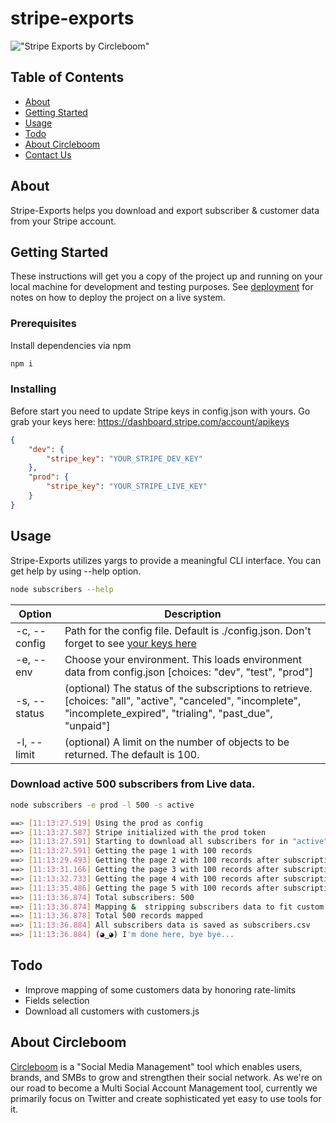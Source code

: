 # stripe-exports

!["Stripe Exports by Circleboom"](https://repository-images.githubusercontent.com/234569929/61297680-3922-11ea-84ce-edb40f8d768d)

## Table of Contents

- [About](#about)
- [Getting Started](#getting_started)
- [Usage](#usage)
- [Todo](#todo)
- [About Circleboom](#circleboom)
- [Contact Us](https://circleboom.com/contact-us)

## About<a name = "about"></a>

Stripe-Exports helps you download and export subscriber &amp; customer data from your Stripe account.

## Getting Started <a name = "getting_started"></a>

These instructions will get you a copy of the project up and running on your local machine for development and testing purposes. See [deployment](#deployment) for notes on how to deploy the project on a live system.

### Prerequisites

Install dependencies via npm

```bash
npm i
```

### Installing

Before start you need to update Stripe keys in config.json with yours. Go grab your keys here: https://dashboard.stripe.com/account/apikeys

```json
{
    "dev": {
        "stripe_key": "YOUR_STRIPE_DEV_KEY"
    },
    "prod": {
        "stripe_key": "YOUR_STRIPE_LIVE_KEY"
    }
}
```

## Usage <a name = "usage"></a>

Stripe-Exports utilizes yargs to provide a meaningful CLI interface. You can get help by using --help option.

```bash
node subscribers --help
```

| Option | Description |
| ------ | ----------- |
|-c, --config | Path for the config file. Default is ./config.json. Don't forget to see [your keys here](https://dashboard.stripe.com/account/apikeys)|
|-e, --env|Choose your environment. This loads environment data from config.json [choices: "dev", "test", "prod"]|
|-s, --status|  (optional) The status of the subscriptions to retrieve. [choices: "all", "active", "canceled", "incomplete", "incomplete_expired", "trialing", "past_due", "unpaid"]|
|-l, --limit|(optional) A limit on the number of objects to be returned. The default is 100.|

### Download active 500 subscribers from Live data. ###
```bash
node subscribers -e prod -l 500 -s active

==> [11:13:27.519] Using the prod as config
==> [11:13:27.587] Stripe initialized with the prod token
==> [11:13:27.591] Starting to download all subscribers for in "active" statuses
==> [11:13:27.591] Getting the page 1 with 100 records 
==> [11:13:29.493] Getting the page 2 with 100 records after subscription: sub_Gabcdefghijklm
==> [11:13:31.166] Getting the page 3 with 100 records after subscription: sub_Gabcdefghijkln
==> [11:13:32.733] Getting the page 4 with 100 records after subscription: sub_Gabcdefghijkl0
==> [11:13:35.486] Getting the page 5 with 100 records after subscription: sub_Gabcdefghijklp
==> [11:13:36.874] Total subscribers: 500
==> [11:13:36.874] Mapping &  stripping subscribers data to fit custom objects
==> [11:13:36.878] Total 500 records mapped
==> [11:13:36.884] All subscribers data is saved as subscribers.csv
==> [11:13:36.884] (◕‿◕) I'm done here, bye bye...
```

## Todo<a name = "todo"></a>

- Improve mapping of some customers data by honoring rate-limits
- Fields selection
- Download all customers with customers.js


## About Circleboom<a name = "circleboom"></a>

[Circleboom](https://circleboom.com) is a "Social Media Management" tool which enables users, brands, and SMBs to grow and strengthen their social network. As we're on our road to become a Multi Social Account Management tool, currently we primarily focus on Twitter and create sophisticated yet easy to use tools for it.

